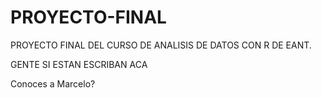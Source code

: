 # PROYECTO-FINAL
PROYECTO FINAL DEL CURSO DE ANALISIS DE DATOS CON R DE EANT.


GENTE SI ESTAN ESCRIBAN ACA

Conoces a Marcelo?
